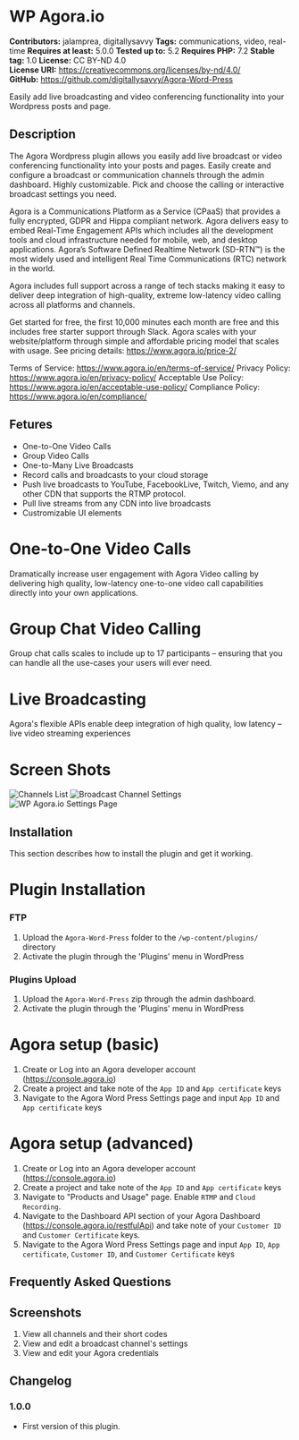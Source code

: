 # WP Agora.io #
**Contributors:** jalamprea, digitallysavvy
**Tags:** communications, video, real-time
**Requires at least:** 5.0.0
**Tested up to:** 5.2
**Requires PHP:** 7.2
**Stable tag:** 1.0
**License:** CC BY-ND 4.0  
**License URI:** https://creativecommons.org/licenses/by-nd/4.0/  
**GitHub:** https://github.com/digitallysavvy/Agora-Word-Press

Easily add live broadcasting and video conferencing functionality into your Wordpress posts and page.

## Description ##

The Agora Wordpress plugin allows you easily add live broadcast or video conferencing functionality into your posts and pages. Easily create and configure a broadcast or communication channels through the admin dashboard. Highly customizable. Pick and choose the calling or interactive broadcast settings you need.

Agora is a Communications Platform as a Service (CPaaS) that provides a fully encrypted, GDPR and Hippa compliant network. Agora delivers easy to embed Real-Time Engagement APIs which includes all the development tools and cloud infrastructure needed for mobile, web, and desktop applications.  Agora’s Software Defined Realtime Network (SD-RTN™) is the most widely used and intelligent Real Time Communications (RTC) network in the world.

Agora includes full support across a range of tech stacks making it easy to deliver deep integration of high-quality, extreme low-latency video calling across all platforms and channels.

Get started for free, the first 10,000 minutes each month are free and this includes free starter support through Slack. Agora scales with your website/platform through simple and affordable pricing model that scales with usage. See pricing details: https://www.agora.io/price-2/

Terms of Service: https://www.agora.io/en/terms-of-service/
Privacy Policy: https://www.agora.io/en/privacy-policy/
Acceptable Use Policy: https://www.agora.io/en/acceptable-use-policy/
Compliance Policy: https://www.agora.io/en/compliance/

## Fetures ##

-  One-to-One Video Calls
-  Group Video Calls
-  One-to-Many Live Broadcasts
-  Record calls and broadcasts to your cloud storage
-  Push live broadcasts to YouTube, FacebookLive, Twitch, Viemo, and any other CDN that supports the RTMP protocol.
-  Pull live streams from any CDN into live broadcasts
-  Custromizable UI elements

# One-to-One Video Calls
Dramatically increase user engagement with Agora Video calling by delivering high quality, low-latency one-to-one video call capabilities directly into your own applications. 

# Group Chat Video Calling
Group chat calls scales to include up to 17 participants – ensuring that you can handle all the use-cases your users will ever need.

# Live Broadcasting
Agora's flexible APIs enable deep integration of high quality, low latency – live video streaming experiences

# Screen Shots
![Channels List](/assets/screenshot-1.png?raw=true "Channels List")
![Broadcast Channel Settings](/assets/screenshot-2.png?raw=true "Broadcast Channel Settings")
![WP Agora.io Settings Page](/assets/screenshot-3.png?raw=true "WP Agora.io Settings Page")

## Installation ##

This section describes how to install the plugin and get it working.

# Plugin Installation
### FTP
1.  Upload the `Agora-Word-Press` folder to the `/wp-content/plugins/` directory
2.  Activate the plugin through the 'Plugins' menu in WordPress

### Plugins Upload
1.  Upload the `Agora-Word-Press` zip through the admin dashboard.
2.  Activate the plugin through the 'Plugins' menu in WordPress

# Agora setup (basic)
1.  Create or Log into an Agora developer account (https://console.agora.io)
2.  Create a project and take note of the `App ID` and `App certificate` keys
3.  Navigate to the Agora Word Press Settings page and input `App ID` and `App certificate` keys

# Agora setup (advanced)
1.  Create or Log into an Agora developer account (https://console.agora.io)
2.  Create a project and take note of the `App ID` and `App certificate` keys
3.  Navigate to "Products and Usage" page. Enable `RTMP` and `Cloud Recording`.
4.  Navigate to the Dashboard API section of your Agora Dashboard (https://console.agora.io/restfulApi) and take note of your `Customer ID` and `Customer Certificate` keys.
5.  Navigate to the Agora Word Press Settings page and input `App ID`, `App certificate`, `Customer ID`, and `Customer Certificate` keys

## Frequently Asked Questions ##

## Screenshots ##

1.  View all channels and their short codes
2.  View and edit a broadcast channel's settings
3.  View and edit your Agora credentials

## Changelog ##

### 1.0.0 ###
* First version of this plugin.
